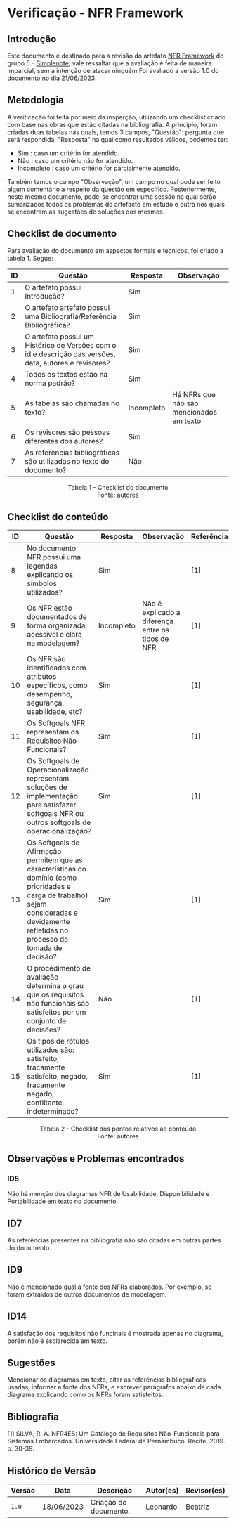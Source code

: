 # Verificação - NFR Framework

## Introdução

Este documento é destinado para a revisão do artefato [NFR Framework](https://requisitos-de-software.github.io/2023.1-Simplenote/modelagem/nfr/) do grupo 5 - [Simplenote](https://github.com/Requisitos-de-Software/2023.1-Simplenote), vale ressaltar que a avaliação é feita de maneira imparcial, sem a intenção de atacar ninguém.Foi avaliado a versão 1.0 do documento no dia 21/06/2023.

## Metodologia

A verificação foi feita por meio da insperção, utilizando um checklist criado com base nas obras que estão citadas na bibliografia. A principio, foram criadas duas tabelas nas quais, temos 3 campos, "Questão": pergunta que será respondida, "Resposta" na qual como resultados válidos, podemos ter:

- Sim : caso um critério for atendido.
- Não : caso um critério não for atendido.
- Incompleto : caso um critério for parcialmente atendido.

Também temos o campo "Observação", um campo no qual pode ser feito algum comentário a respeito da questão em específico. Posteriormente, neste mesmo documento, pode-se encontrar uma sessão na qual serão sumarizados todos os problemas do artefacto em estudo e outra nos quais se encontram as sugestões de soluções dos mesmos.

## Checklist de documento
Para avaliação do documento em aspectos formais e tecnicos, foi criado a tabela 1. Segue:

|ID|Questão|Resposta|Observação|
|--|-------|--------|----------|
|1|O artefato possui Introdução?                                                                                |   Sim     |          |
|2|O artefato artefato possui uma Bibliografia/Referência Bibliográfica?                                        |   Sim     |          |
|3|O artefato possui um Histórico de Versões com o id e descrição das versões, data, autores e revisores?       |    Sim    |          |
|4|Todos os textos estão na norma padrão?                                                                       |   Sim     |          |
|5|As tabelas são chamadas no texto?                                                                            |    Incompleto    |    Há NFRs que não são mencionados em texto      |
|6|Os revisores são pessoas diferentes dos autores?                                                             |     Sim   |          |
|7|As referências bibliográficas são utilizadas no texto do documento? | Não | |

<p align="center"> Tabela 1 - Checklist do documento <br> Fonte: autores </p>

## Checklist do conteúdo

| ID  | Questão | Resposta | Observação | Referências |
| --- | ------- | -------- | ---------- |     -       |
| 8 |No documento NFR possui uma legendas explicando os símbolos utilizados?                                        |    Sim    |          | [1] |
| 9 |Os NFR estão documentados de forma organizada, acessível e clara na modelagem?                                 |    Incompleto    |     Não é explicado a diferença entre os tipos de NFR     |[1]|
| 10 |Os NFR são identificados com atributos específicos, como desempenho, segurança, usabilidade, etc?              |    Sim    |          |[1]|
|11 |Os Softgoals NFR representam os Requisitos Não-Funcionais?                                                     |     Sim   |          |[1]|
|12 |Os Softgoals de Operacionalização representam soluções de implementação para satisfazer softgoals NFR ou outros softgoals de operacionalização? |    Sim    |  |[1]|
|13 |Os Softgoals de Afirmação permitem que as características do domínio (como prioridades e carga de trabalho) sejam consideradas e devidamente refletidas no processo de tomada de decisão?  |    Sim    |          |[1]|
|14 |O procedimento de avaliação determina o grau que os requisitos não funcionais são satisfeitos por um conjunto de decisões? | Não |  |[1]  |
|15| Os tipos de rótulos utilizados são: satisfeito, fracamente satisfeito, negado, fracamente negado, conflitante, indeterminado? | Sim | |[1]|

<p align="center"> Tabela 2 - Checklist dos pontos relativos ao conteúdo <br> Fonte: autores </p>

## Observações e Problemas encontrados

### ID5

Não há menção dos diagramas NFR de Usabilidade, Disponibilidade e Portabilidade em texto no documento.

## ID7 

As referências presentes na bibliografia não são citadas em outras partes do documento.

## ID9

Não é mencionado qual a fonte dos NFRs elaborados. Por exemplo, se foram extraídos de outros documentos de modelagem.

## ID14

A satisfação dos requisitos não funcinais é mostrada apenas no diagrama, porém não é esclarecida em texto.

## Sugestões

Mencionar os diagramas em texto, citar as referências bibliográficas usadas, informar a fonte dos NFRs, e escrever parágrafos abaixo de cada diagrama explicando como os NFRs foram satisfeitos.

## Bibliografia

[1] SILVA, R. A. NFR4ES: Um Catálogo de Requisitos Não-Funcionais para Sistemas Embarcados. Universidade Federal de Pernambuco. Recife. 2019. p. 30-39.

## Histórico de Versão

| Versão | Data       | Descrição             | Autor(es) | Revisor(es)        |
| ------ | ---------- | --------------------- | --------- | ------------------ |
| `1.0`  | 18/06/2023 | Criação do documento. | Leonardo      | Beatriz            |
